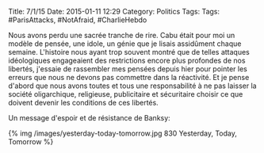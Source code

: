 Title: 7/1/15
Date: 2015-01-11 12:29
Category: Politics
Tags: Tags: #ParisAttacks, #NotAfraid, #CharlieHebdo

Nous avons perdu une sacrée tranche de rire. Cabu était pour moi un modèle de pensée, une idole, un génie que je lisais assidûment chaque semaine. L'histoire nous ayant trop souvent montré que de telles attaques idéologiques engageaient des restrictions encore plus profondes de nos libertés, j'essaie de rassembler mes pensées depuis hier pour pointer les erreurs que nous ne devons pas commettre dans la réactivité. Et je pense d'abord que nous avons toutes et tous une responsabilité à ne pas laisser la société oligarchique, religieuse, publicitaire et sécuritaire choisir ce que doivent devenir les conditions de ces libertés.

Un message d'espoir et de résistance de Banksy:

{% img /images/yesterday-today-tomorrow.jpg 830 Yesterday, Today, Tomorrow %}
